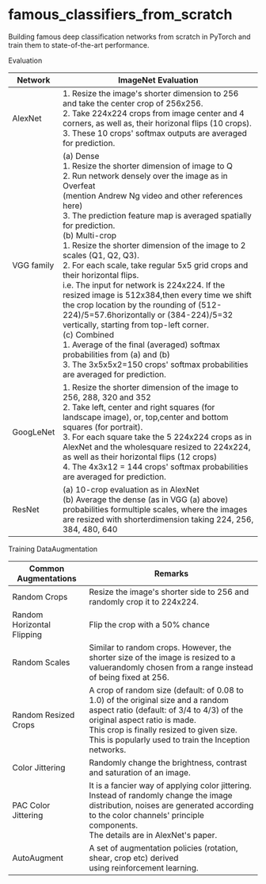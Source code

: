 # famous_classifiers_from_scratch

Building famous deep classification networks from scratch in PyTorch and train them to state-of-the-art performance.

Evaluation

| Network    | ImageNet Evaluation                                                                                                                                                                                                                                                                                                                                                                                                                                                                                                                                                                                                                                                                                                                                                                                                                       |
|------------|-------------------------------------------------------------------------------------------------------------------------------------------------------------------------------------------------------------------------------------------------------------------------------------------------------------------------------------------------------------------------------------------------------------------------------------------------------------------------------------------------------------------------------------------------------------------------------------------------------------------------------------------------------------------------------------------------------------------------------------------------------------------------------------------------------------------------------------------|
| AlexNet    | 1. Resize the image's shorter dimension to 256 and take the center crop of 256x256.<br>2. Take 224x224 crops from image center and 4 corners, as well as, their horizonal flips (10 crops).                    <br>3. These 10 crops' softmax outputs are averaged for prediction.                                                                                                                                                                                                                                                                                                                                                                                                                                                                                                                                                                                                                |
| VGG family | (a) Dense<br>1. Resize the shorter dimension of image to Q<br>2. Run network densely over the image as in Overfeat<br>(mention Andrew Ng video and other references here)<br>3. The prediction feature map is averaged spatially for prediction.<br>(b) Multi-crop<br>1. Resize the shorter dimension of the image to 2 scales (Q1, Q2, Q3).<br>2. For each scale, take regular 5x5 grid crops and their horizontal flips.<br>i.e. The input for network is 224x224. If the resized image is 512x384,then every time we shift the crop location by the rounding of (512-224)/5=57.6horizontally or (384-224)/5=32 vertically, starting from top-left corner.<br>(c) Combined<br>1. Average of the final (averaged) softmax probabilities from (a) and (b)<br>3. The 3x5x5x2=150 crops' softmax probabilities are averaged for prediction. |
| GoogLeNet  | 1. Resize the shorter dimension of the image to 256, 288, 320 and 352<br>2. Take left, center and right squares (for landscape image), or, top,center and bottom squares (for portrait).<br>3. For each square take the 5 224x224 crops as in AlexNet and the wholesquare resized to 224x224, as well as their horizontal flips (12 crops)<br>4. The 4x3x12 = 144 crops' softmax probabilities are averaged for prediction.                                                                                                                                                                                                                                                                                                                                                                                                               |
| ResNet     | (a) 10-crop evaluation as in AlexNet<br>(b) Average the dense (as in VGG (a) above) probabilities formultiple scales, where the images are resized with shorterdimension taking 224, 256, 384, 480, 640                                                                                                                                                                                                                                                                                                                                                                                                                                                                                                                                                                                                                                   |



Training DataAugmentation



|   Common Augmentations     |                                          Remarks                                          |
|----------------------------|-------------------------------------------------------------------------------------------|
| Random Crops               | Resize the image's shorter side to 256 and randomly crop it to 224x224.                   |
| Random Horizontal Flipping | Flip the crop with a 50% chance                                                           |
| Random Scales              | Similar to random crops. However, the shorter size of the image is resized to a valuerandomly chosen from a range instead of being fixed at 256.         |
| Random Resized Crops       | A crop of random size (default: of 0.08 to 1.0) of the original size and a random aspect ratio (default: of 3/4 to 4/3) of the original aspect ratio is made.  <br> This crop is finally resized to given size.<br> This is popularly used to train the Inception networks.                                   |
| Color Jittering            | Randomly change the brightness, contrast and saturation of an image.                      |
| PAC Color Jittering        | It is a fancier way of applying color jittering.<br>Instead of randomly change the image distribution, noises are generated according to the color channels' principle components.<br>The details are in AlexNet's paper.                                                       |
| AutoAugment                | A set of augmentation policies (rotation, shear, crop etc) derived <br>using reinforcement learning.                                                             |

